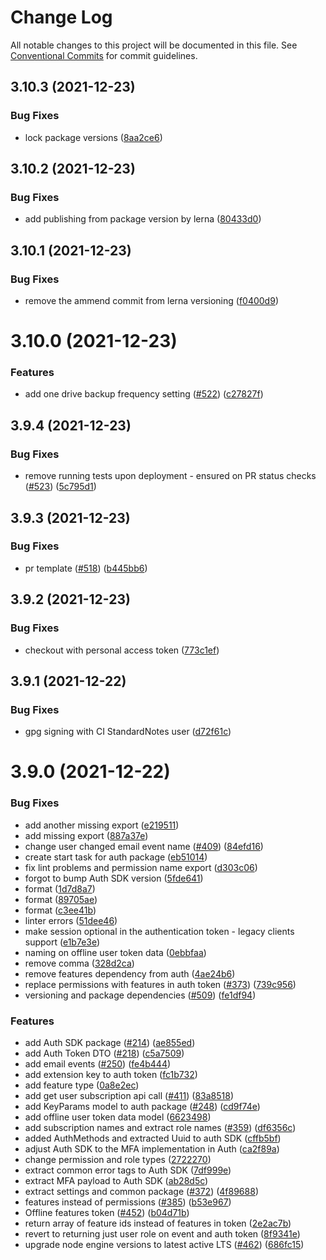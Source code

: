 # Change Log

All notable changes to this project will be documented in this file.
See [Conventional Commits](https://conventionalcommits.org) for commit guidelines.

## 3.10.3 (2021-12-23)


### Bug Fixes

* lock package versions ([8aa2ce6](https://github.com/standardnotes/snjs/commit/8aa2ce676b57598ab72840adf851869d8e769022))





## 3.10.2 (2021-12-23)


### Bug Fixes

* add publishing from package version by lerna ([80433d0](https://github.com/standardnotes/snjs/commit/80433d044f258095753482b8322d73aba3d9a9e4))





## 3.10.1 (2021-12-23)


### Bug Fixes

* remove the ammend commit from lerna versioning ([f0400d9](https://github.com/standardnotes/snjs/commit/f0400d9a2f5a04eaece2e4c16da71166a2ddb251))





# 3.10.0 (2021-12-23)


### Features

* add one drive backup frequency setting ([#522](https://github.com/standardnotes/snjs/issues/522)) ([c27827f](https://github.com/standardnotes/snjs/commit/c27827f8c7969dd32511c9c75122ece372132c83))





## 3.9.4 (2021-12-23)


### Bug Fixes

* remove running tests upon deployment - ensured on PR status checks ([#523](https://github.com/standardnotes/snjs/issues/523)) ([5c795d1](https://github.com/standardnotes/snjs/commit/5c795d17b583d02955773576384e622c3ef7f418))





## 3.9.3 (2021-12-23)


### Bug Fixes

* pr template ([#518](https://github.com/standardnotes/snjs/issues/518)) ([b445bb6](https://github.com/standardnotes/snjs/commit/b445bb64841217ae27c2514887629235be95d2a3))





## 3.9.2 (2021-12-23)


### Bug Fixes

* checkout with personal access token ([773c1ef](https://github.com/standardnotes/snjs/commit/773c1ef91c4452ad411e928342060dcb59428e3c))





## 3.9.1 (2021-12-22)


### Bug Fixes

* gpg signing with CI StandardNotes user ([d72f61c](https://github.com/standardnotes/snjs/commit/d72f61c23cd15b31d37340cc756d16526634b9ee))





# 3.9.0 (2021-12-22)


### Bug Fixes

* add another missing export ([e219511](https://github.com/standardnotes/snjs/commit/e219511bfd361ac7e785c8ef407fd3323c3f6d08))
* add missing export ([887a37e](https://github.com/standardnotes/snjs/commit/887a37ece3c6a266894ab5e54c96c7b45c1c8d68))
* change user changed email event name ([#409](https://github.com/standardnotes/snjs/issues/409)) ([84efd16](https://github.com/standardnotes/snjs/commit/84efd161574d98a368201c7afcc1eff8ef916631))
* create start task for auth package ([eb51014](https://github.com/standardnotes/snjs/commit/eb51014dcd94cf4a8be7db4ed7494f07dd7a4040))
* fix lint problems and permission name export ([d303c06](https://github.com/standardnotes/snjs/commit/d303c06a0bda0d44a01d67c3fdb3a495a6a9148c))
* forgot to bump Auth SDK version ([5fde641](https://github.com/standardnotes/snjs/commit/5fde64112cf09bdd309ad8f89e07edaf199db5fd))
* format ([1d7d8a7](https://github.com/standardnotes/snjs/commit/1d7d8a7e39e83c858a5174db174e6f6f67a4f440))
* format ([89705ae](https://github.com/standardnotes/snjs/commit/89705ae4d0e18b8672f2bd6e33681d38201ad56e))
* format ([c3ee41b](https://github.com/standardnotes/snjs/commit/c3ee41b1ced73301600ead8cd70e20f0b1ca1d75))
* linter errors ([51dee46](https://github.com/standardnotes/snjs/commit/51dee46ff8ebe13e43e7c5ca3e00a48dc25cdd54))
* make session optional in the authentication token - legacy clients support ([e1b7e3e](https://github.com/standardnotes/snjs/commit/e1b7e3e846cf775009eb59bfbe526addf7848798))
* naming on offline user token data ([0ebbfaa](https://github.com/standardnotes/snjs/commit/0ebbfaa7682ec0fdbccd698b6e9d13fb4dd39836))
* remove comma ([328d2ca](https://github.com/standardnotes/snjs/commit/328d2ca19d4f9e813ad3f8ff27b2bab64a0036e4))
* remove features dependency from auth ([4ae24b6](https://github.com/standardnotes/snjs/commit/4ae24b69cbd1df62e036666218f5961cc81e91aa))
* replace permissions with features in auth token ([#373](https://github.com/standardnotes/snjs/issues/373)) ([739c956](https://github.com/standardnotes/snjs/commit/739c95604bd119a893d0d43dd2b35794cb5cb770))
* versioning and package dependencies ([#509](https://github.com/standardnotes/snjs/issues/509)) ([fe1df94](https://github.com/standardnotes/snjs/commit/fe1df94eff3e90bcf9ba0cf45bdc44ac49204c71))


### Features

* add Auth SDK package ([#214](https://github.com/standardnotes/snjs/issues/214)) ([ae855ed](https://github.com/standardnotes/snjs/commit/ae855ed74081d7b3dbbcde30ddcd173ed41bf018))
* add Auth Token DTO ([#218](https://github.com/standardnotes/snjs/issues/218)) ([c5a7509](https://github.com/standardnotes/snjs/commit/c5a750945fc368430ed2bdf7bc2f1c95061fdc2a))
* add email events ([#250](https://github.com/standardnotes/snjs/issues/250)) ([fe4b444](https://github.com/standardnotes/snjs/commit/fe4b4442bd1c88e8c3e51806629c95153343b92a))
* add extension key to auth token ([fc1b732](https://github.com/standardnotes/snjs/commit/fc1b7322825ebc3553dc8ce0c298e68baf0004c3))
* add feature type ([0a8e2ec](https://github.com/standardnotes/snjs/commit/0a8e2ecc9f3cc527e615d9a12125ac8d5b32643b))
* add get user subscription api call ([#411](https://github.com/standardnotes/snjs/issues/411)) ([83a8518](https://github.com/standardnotes/snjs/commit/83a8518f9232ca3d84dd5ddb102fb6f8b5448654))
* add KeyParams model to auth package ([#248](https://github.com/standardnotes/snjs/issues/248)) ([cd9f74e](https://github.com/standardnotes/snjs/commit/cd9f74e119e670e3de47b245a6197d4a25340df4))
* add offline user token data model ([6623498](https://github.com/standardnotes/snjs/commit/6623498690c74e547b32788b8866424e439ef794))
* add subscription names and extract role names ([#359](https://github.com/standardnotes/snjs/issues/359)) ([df6356c](https://github.com/standardnotes/snjs/commit/df6356ccb8975b39a95c143e064f3e32f0006580))
* added AuthMethods and extracted Uuid to auth SDK ([cffb5bf](https://github.com/standardnotes/snjs/commit/cffb5bfc4e99ab7186f57257aeba7e346a1c7c08))
* adjust Auth SDK to the MFA implementation in Auth ([ca2f89a](https://github.com/standardnotes/snjs/commit/ca2f89a1645cad0fcf9f16bdb321773379692c03))
* change permission and role types ([2722270](https://github.com/standardnotes/snjs/commit/27222706e4c37fa7337ddf44c2a2b1be3c96fea2))
* extract common error tags to Auth SDK ([7df999e](https://github.com/standardnotes/snjs/commit/7df999eca44a48a74ecf3359ae1f6b914de942b6))
* extract MFA payload to Auth SDK ([ab28d5c](https://github.com/standardnotes/snjs/commit/ab28d5ceb18e34f944362784105f0c2681667dbe))
* extract settings and common package ([#372](https://github.com/standardnotes/snjs/issues/372)) ([4f89688](https://github.com/standardnotes/snjs/commit/4f89688054cdae88c001287c9fb3431debd0136c))
* features instead of permissions ([#385](https://github.com/standardnotes/snjs/issues/385)) ([b53e967](https://github.com/standardnotes/snjs/commit/b53e967297bc472ed11aed79af79d0ae5b36d101))
* Offline features token ([#452](https://github.com/standardnotes/snjs/issues/452)) ([b04d71b](https://github.com/standardnotes/snjs/commit/b04d71b62d9c6cd408c460c1458a8f14ef6f1948))
* return array of feature ids instead of features in token ([2e2ac7b](https://github.com/standardnotes/snjs/commit/2e2ac7bae707915adcd01b35c98022720caa834c))
* revert to returning just user role on event and auth token ([8f9341e](https://github.com/standardnotes/snjs/commit/8f9341eb49910a91a2ccaf2d70843a3ead97b707))
* upgrade node engine versions to latest active LTS ([#462](https://github.com/standardnotes/snjs/issues/462)) ([686fc15](https://github.com/standardnotes/snjs/commit/686fc15030d302b474ebb7ef1cd4dcc48ec42359))
